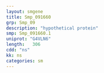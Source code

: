 ```yaml
---
layout: smgene
title: Smp_091660
grp: Smp_09
description: "hypothetical protein"
smp: Smp_091660.1
uniprot: "G4VLN6"
length:   306
cdd: "ns"
kk: ns
categories: sm
---
```

